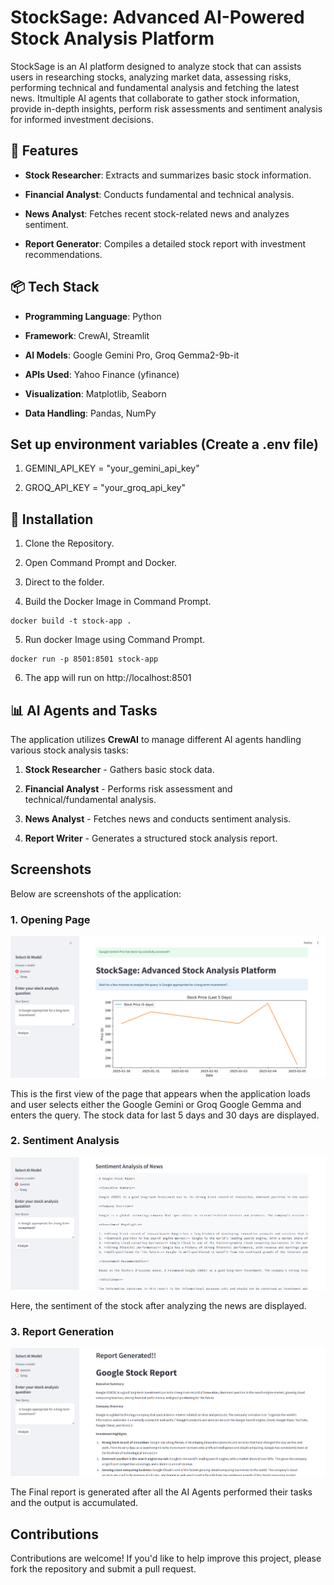 # StockSage: Advanced AI-Powered Stock Analysis Platform

StockSage is an AI platform designed to analyze stock that can assists users in researching stocks, analyzing market data, assessing risks, performing technical and fundamental analysis and fetching the latest news. Itmultiple AI agents that collaborate to gather stock information, provide in-depth insights, perform risk assessments and sentiment analysis for informed investment decisions.


## 🚀 Features

- **Stock Researcher**: Extracts and summarizes basic stock information.

- **Financial Analyst**: Conducts fundamental and technical analysis.

- **News Analyst**: Fetches recent stock-related news and analyzes sentiment.

- **Report Generator**: Compiles a detailed stock report with investment recommendations.


## 📦 Tech Stack
- **Programming Language**: Python

- **Framework**: CrewAI, Streamlit

- **AI Models**: Google Gemini Pro, Groq Gemma2-9b-it

- **APIs Used**: Yahoo Finance (yfinance)

- **Visualization**: Matplotlib, Seaborn

- **Data Handling**: Pandas, NumPy



## Set up environment variables (Create a .env file)
1. GEMINI_API_KEY = "your_gemini_api_key" 

2. GROQ_API_KEY = "your_groq_api_key" 



## 🔧 Installation

1. Clone the Repository.

2. Open Command Prompt and Docker.

3. Direct to the folder.

4. Build the Docker Image in Command Prompt.

```
docker build -t stock-app .
```

5. Run docker Image using Command Prompt.

```
docker run -p 8501:8501 stock-app
```

6. The app will run on  http://localhost:8501



## 📊 AI Agents and Tasks

The application utilizes **CrewAI** to manage different AI agents handling various stock analysis tasks:

1. **Stock Researcher** - Gathers basic stock data.

2. **Financial Analyst** - Performs risk assessment and technical/fundamental analysis.

3. **News Analyst** - Fetches news and conducts sentiment analysis.

4. **Report Writer** - Generates a structured stock analysis report.


## Screenshots

Below are screenshots of the application:

### 1. Opening Page

![Opening ](Screenshots/Opening.png)

This is the first view of the page that appears when the application loads and user selects either the Google Gemini or Groq Google Gemma and enters the query. The stock data for last 5 days and 30 days are displayed.

### 2. Sentiment Analysis

![Sentiment](Screenshots/Sentiment.png)

Here, the sentiment of the stock after analyzing the news are displayed.

### 3. Report Generation

![Report](Screenshots/Report.png)

The Final report is generated after all the AI Agents performed their tasks and the output is accumulated.



## Contributions 

Contributions are welcome! If you'd like to help improve this project, please fork the repository and submit a pull request.

